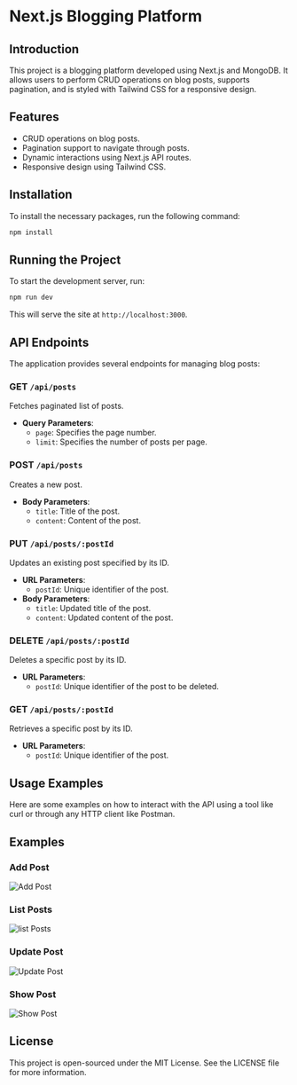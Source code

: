 
# Next.js Blogging Platform

## Introduction
This project is a blogging platform developed using Next.js and MongoDB. It allows users to perform CRUD operations on blog posts, supports pagination, and is styled with Tailwind CSS for a responsive design.

## Features
- CRUD operations on blog posts.
- Pagination support to navigate through posts.
- Dynamic interactions using Next.js API routes.
- Responsive design using Tailwind CSS.

## Installation
To install the necessary packages, run the following command:
```bash
npm install
```

## Running the Project
To start the development server, run:
```bash
npm run dev
```
This will serve the site at `http://localhost:3000`.

## API Endpoints
The application provides several endpoints for managing blog posts:

### GET `/api/posts`
Fetches paginated list of posts.
- **Query Parameters**:
  - `page`: Specifies the page number.
  - `limit`: Specifies the number of posts per page.

### POST `/api/posts`
Creates a new post.
- **Body Parameters**:
  - `title`: Title of the post.
  - `content`: Content of the post.

### PUT `/api/posts/:postId`
Updates an existing post specified by its ID.
- **URL Parameters**:
  - `postId`: Unique identifier of the post.
- **Body Parameters**:
  - `title`: Updated title of the post.
  - `content`: Updated content of the post.

### DELETE `/api/posts/:postId`
Deletes a specific post by its ID.
- **URL Parameters**:
  - `postId`: Unique identifier of the post to be deleted.

### GET `/api/posts/:postId`
Retrieves a specific post by its ID.
- **URL Parameters**:
  - `postId`: Unique identifier of the post.

## Usage Examples
Here are some examples on how to interact with the API using a tool like curl or through any HTTP client like Postman.

## Examples

### Add Post

![Add Post](https://github.com/hamzaennassel/CodingChallenge-SoftwareEngineerIntern-Hamza-Ennassel/assets/134778417/f6bca55d-a280-4294-802f-f550ab6b01a2)

### List Posts

![list Posts](https://github.com/hamzaennassel/CodingChallenge-SoftwareEngineerIntern-Hamza-Ennassel/assets/134778417/83bba79c-e902-4781-b76c-4ad4d02133d2)


### Update Post

![Update Post](https://github.com/hamzaennassel/CodingChallenge-SoftwareEngineerIntern-Hamza-Ennassel/assets/134778417/7f523676-8b73-424e-957f-2315e745a68a)

### Show Post

![Show Post](https://github.com/hamzaennassel/CodingChallenge-SoftwareEngineerIntern-Hamza-Ennassel/assets/134778417/1fd0206a-187a-4b9e-9f61-47267d5e7425)

## License
This project is open-sourced under the MIT License. See the LICENSE file for more information.
